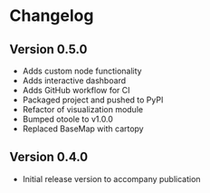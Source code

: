 # Changelog

## Version 0.5.0
- Adds custom node functionality 
- Adds interactive dashboard 
- Adds GitHub workflow for CI  
- Packaged project and pushed to PyPI 
- Refactor of visualization module 
- Bumped otoole to v1.0.0
- Replaced BaseMap with cartopy 

## Version 0.4.0
 - Initial release version to accompany publication 